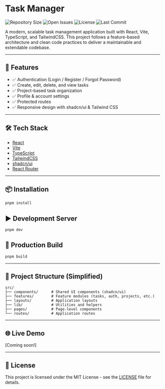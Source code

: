 # Task Manager

![Repository Size](https://img.shields.io/github/repo-size/gitygity/task-manager)
![Open Issues](https://img.shields.io/github/issues/gitygity/task-manager)
![License](https://img.shields.io/github/license/gitygity/task-manager?style=flat-square&cacheSeconds=60)
![Last Commit](https://img.shields.io/github/last-commit/gitygity/task-manager)

A modern, scalable task management application built with React, Vite, TypeScript, and TailwindCSS. This project follows a feature-based architecture and clean code practices to deliver a maintainable and extendable codebase.

---

## 🚀 Features

- ✅ Authentication (Login / Register / Forgot Password)
- ✅ Create, edit, delete, and view tasks
- ✅ Project-based task organization
- ✅ Profile & account settings
- ✅ Protected routes
- ✅ Responsive design with shadcn/ui & Tailwind CSS

---

## 🛠️ Tech Stack

- [React](https://reactjs.org/)
- [Vite](https://vitejs.dev/)
- [TypeScript](https://www.typescriptlang.org/)
- [TailwindCSS](https://tailwindcss.com/)
- [shadcn/ui](https://ui.shadcn.com/)
- [React Router](https://reactrouter.com/)

---

## 📦 Installation

```bash
pnpm install
```

## ▶️ Development Server

```bash
pnpm dev
```

## 🔨 Production Build

```bash
pnpm build
```

---

## 📁 Project Structure (Simplified)

```
src/
├── components/      # Shared UI components (shadcn/ui)
├── features/        # Feature modules (tasks, auth, projects, etc.)
├── layouts/         # Application layouts
├── lib/             # Utilities and helpers
├── pages/           # Page-level components
└── routes/          # Application routes
```

---

## 🌐 Live Demo

[Coming soon!]

---

## 📄 License

This project is licensed under the MIT License - see the [LICENSE](./LICENSE) file for details.
